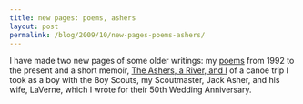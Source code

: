 ```yaml
---
title: new pages: poems, ashers
layout: post
permalink: /blog/2009/10/new-pages-poems-ashers/
---
```


I have made two new pages of some older writings: my [poems][1] from 1992 to the present and a short memoir, [The Ashers, a River, and I][2] of a canoe trip I took as a boy with the Boy Scouts, my Scoutmaster, Jack Asher, and his wife, LaVerne, which I wrote for their 50th Wedding Anniversary.

   [1]: /other-writings/poems
   [2]: /other-writings/ashers
